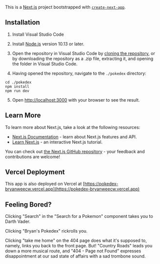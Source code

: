 This is a [Next.js](https://nextjs.org/) project bootstrapped with [`create-next-app`](https://github.com/vercel/next.js/tree/canary/packages/create-next-app).

## Installation

1. Install Visual Studio Code

2. Install [Node.js](https://nodejs.org/en/) version 10.13 or later.

3. Open the repository in Visual Studio Code by [cloning the repository](https://docs.github.com/en/get-started/getting-started-with-git/about-remote-repositories), or by downloading the repository as a .zip file, extracting it, and opening the folder in Visual Studio Code.

4. Having opened the repository, navigate to the `./pokedex` directory:

```
cd ./pokedex
npm install
npm run dev
```

5. Open [http://localhost:3000](http://localhost:3000) with your browser to see the result.

## Learn More

To learn more about Next.js, take a look at the following resources:

- [Next.js Documentation](https://nextjs.org/docs) - learn about Next.js features and API.
- [Learn Next.js](https://nextjs.org/learn) - an interactive Next.js tutorial.

You can check out [the Next.js GitHub repository](https://github.com/vercel/next.js/) - your feedback and contributions are welcome!

## Vercel Deployment

This app is also deployed on Vercel at [https://pokedex-bryanweecw.vercel.app](https://pokedex-bryanweecw.vercel.app)

## Feeling Bored?

Clicking "Search" in the "Search for a Pokemon" component takes you to Darth Vader.

Clicking "Bryan's Pokedex" rickrolls you.

Clicking "take me home" on the 404 page does what it's supposed to, namely, links you back to the front page. But! "Country Roads" leads you down a more musical route, and "404 - Page not Found" expresses disappointment at our sad state of affairs with a sad trombone sound.
